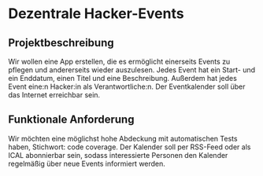 # Dezentrale Hacker-Events
## Projektbeschreibung

Wir wollen eine App erstellen, die es ermöglicht einerseits Events zu pflegen und andererseits wieder auszulesen. Jedes Event hat ein Start- und ein Enddatum, einen Titel und eine Beschreibung. Außerdem hat jedes Event eine:n Hacker:in als Verantwortliche:n. Der Eventkalender soll über das Internet erreichbar sein.

## Funktionale Anforderung

Wir möchten eine möglichst hohe Abdeckung mit automatischen Tests haben, Stichwort: code coverage. Der Kalender soll per RSS-Feed oder als ICAL abonnierbar sein, sodass interessierte Personen den Kalender regelmäßig über neue Events informiert werden.
